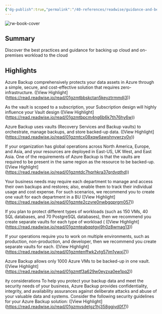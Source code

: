 ```yaml
---
{"dg-publish":true,"permalink":"/40-references/readwise/guidance-and-best-practices-azure-backup/","tags":["rw/articles"]}
---
```


![rw-book-cover](https://learn.microsoft.com/en-us/media/logos/logo-ms-social.png)

## Summary

Discover the best practices and guidance for backing up cloud and on-premises workload to the cloud

## Highlights

Azure Backup comprehensively protects your data assets in Azure through a simple, secure, and cost-effective solution that requires zero-infrastructure. ([View Highlight] (https://read.readwise.io/read/01gzmtbbskctan5keyztrmmdj3))


As the vault is scoped to a subscription, your Subscription design will highly influence your Vault design ([View Highlight] (https://read.readwise.io/read/01gzmtbpcm4ng6b6k7th76hy6w))


Azure Backup uses vaults (Recovery Services and Backup vaults) to orchestrate, manage backups, and store backed-up data. ([View Highlight] (https://read.readwise.io/read/01gzmtcx08xqw6awshnywrzy0v))


If your organization has global operations across North America, Europe, and Asia, and your resources are deployed in East-US, UK West, and East Asia. One of the requirements of Azure Backup is that the vaults are required to be present in the same region as the resource to be backed-up. ([View Highlight] (https://read.readwise.io/read/01gzmtdc7hqrhkra37qrdvqthd))


Your business needs may require each department to manage and access their own backups and restores; also, enable them to track their individual usage and cost expense. For such scenarios, we recommend you to create one vault for each department in a BU ([View Highlight] (https://read.readwise.io/read/01gzmte2czvre0nwbgqprgm057))


If you plan to protect different types of workloads (such as 150 VMs, 40 SQL databases, and 70 PostgreSQL databases), then we recommend you create separate vaults for each type of workload ( ([View Highlight] (https://read.readwise.io/read/01gzmteabqptgvj9h0z8wmag13))


If your operations require you to work on multiple environments, such as production, non-production, and developer, then we recommend you create separate vaults for each. ([View Highlight] (https://read.readwise.io/read/01gzmtenffwk2vtg57jm1ywxj7))


Azure Backup allows only 1000 Azure VMs to be backed-up in one vault. ([View Highlight] (https://read.readwise.io/read/01gzmtf3a629w0eyzxa0ee1pq2))


ity considerations
To help you protect your backup data and meet the security needs of your business, Azure Backup provides confidentiality, integrity, and availability assurances against deliberate attacks and abuse of your valuable data and systems. Consider the following security guidelines for your Azure Backup solution: ([View Highlight] (https://read.readwise.io/read/01gzmvsdetgz1hj358ggjyd0f7))



